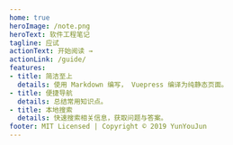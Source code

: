 ```yaml
---
home: true
heroImage: /note.png
heroText: 软件工程笔记
tagline: 应试
actionText: 开始阅读 →
actionLink: /guide/
features:
- title: 简洁至上
  details: 使用 Markdown 编写， Vuepress 编译为纯静态页面。
- title: 便捷导航
  details: 总结常用知识点。
- title: 本地搜索
  details: 快速搜索相关信息，获取问题与答案。
footer: MIT Licensed | Copyright © 2019 YunYouJun
---
```


